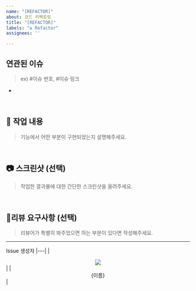 ```yaml
---
name: "[REFACTOR]"
about: 코드 리팩토링
title: "[REFACTOR]"
labels: "♻️ Refactor"
assignees: ''

---
```


## 연관된 이슈

> ex) #이슈 번호, #이슈 링크 
- 

<br/>

## 🔎 작업 내용

> 기능에서 어떤 부분이 구현되었는지 설명해주세요.

<br/>

## 📷 스크린샷 (선택)
> 작업한 결과물에 대한 간단한 스크린샷을 올려주세요.
> 
<br/>

## 💬리뷰 요구사항 (선택)
> 리뷰어가 특별히 봐주었으면 하는 부분이 있다면 작성해주세요.

***

Issue 생성자
|---|
|<div align="center"><img src="https://contrib.rocks/image?repo={github 아이디}/{본인 public repository 이름 아무거나}" /></div>|
|<div align="center">{이름}</div>|
